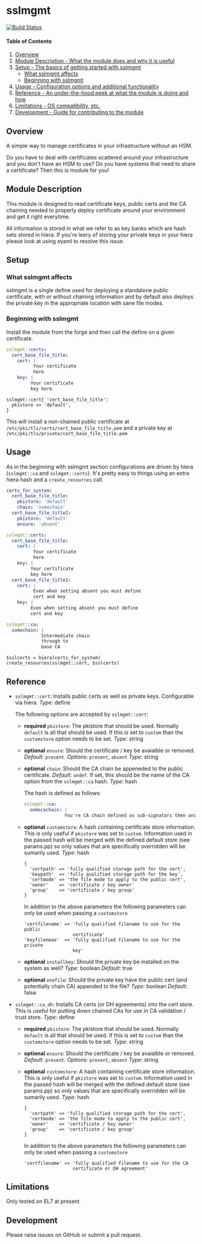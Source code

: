 # sslmgmt

[![Build Status](https://travis-ci.org/tykeal/puppet-sslmgmt.png)](https://travis-ci.org/tykeal/puppet-sslmgmt)

#### Table of Contents

1. [Overview](#overview)
2. [Module Description - What the module does and why it is useful](#module-description)
3. [Setup - The basics of getting started with sslmgmt](#setup)
    * [What sslmgmt affects](#what-sslmgmt-affects)
    * [Beginning with sslmgmt](#beginning-with-sslmgmt)
4. [Usage - Configuration options and additional functionality](#usage)
5. [Reference - An under-the-hood peek at what the module is doing and how](#reference)
5. [Limitations - OS compatibility, etc.](#limitations)
6. [Development - Guide for contributing to the module](#development)

## Overview

A simple way to manage certificates in your infrastructure without an
HSM.

Do you have to deal with certificates scattered around your
infrastructure and you don't have an HSM to use? Do you have systems
that need to share a certificate? Then this is module for you!

## Module Description

This module is designed to read certificate keys, public certs and the
CA chaining needed to properly deploy certificate around your
environment and get it right everytime.

All information is stored in what we refer to as key banks which are
hash sets stored in hiera. If you're leery of storing your private keys
in your hiera please look at using eyaml to resolve this issue.

## Setup

### What sslmgmt affects

sslmgmt is a single define used for deploying a standalone public
certificate, with or without chaining information and by default also
deploys the private key in the appropriate location with sane file
modes.

### Beginning with sslmgmt

Install the module from the forge and then call the define on a given
certificate.

```yaml
sslmgmt::certs:
  cert_base_file_title:
    cert: |
          Your certificate
          here
    key: |
         Your certificate
         key here
```

```puppet
sslmgmt::cert{ 'cert_base_file_title':
  pkistore => 'default',
}
```

This will install a non-chained public certificate at
`/etc/pki/tls/certs/cert_base_file_title.pem` and a private key at
`/etc/pki/tls/private/cert_base_file_title.pem`

## Usage

As in the beginning with sslmgmt section configurations are driven by
hiera (`sslmgmt::ca` and `sslmgmt::certs`). It's pretty easy to things
using an extra hiera hash and a `create_resources` call.

```yaml
certs_for_system:
  cert_base_file_title:
    pkistore: 'default'
    chain: 'somechain'
  cert_base_file_title2:
    pkistore: 'default'
    ensure: 'absent'

sslmgmt::certs:
  cert_base_file_title:
    cert: |
          Your certificate
          here
    key: |
         Your certificate
         key here
  cert_base_file_title2:
    cert: |
          Even when setting absent you must define
          cert and key
    key: |
         Even when setting absent you must define
         cert and key

sslmgmt::ca:
  somechain: |
             Intermediate chain
             through to
             base CA
```

```puppet
$sslcerts = hiera(certs_for_system)
create_resources(sslmgmt::cert, $sslcerts)
```

## Reference

* `sslmgmt::cert`: Installs public certs as well as private keys.
  Configurable via hiera. *Type*: define

  The following options are accepted by `sslmgmt::cert`:

  * **required** `pkistore`: The pkistore that should be used. Normally `default` is
    all that should be used. If this is set to `custom` than the
    `customstore` option needs to be set. *Type*: string

  * **optional** `ensure`: Should the certificate / key be avaialble
    or removed. *Default*: `present`. *Options*: `present`, `absent`
    *Type*: string

  * **optional** `chain`: Should the CA chain be appeneded to the public
    certificate. *Default*: `undef`. If set, this should be the name of the CA
    option from the `sslmgmt::ca` hash. *Type*: hash

    The hash is defined as follows:

    ```yaml
    sslmgmt::ca:
      somecachain: |
                   You're CA chain defined as sub-signators then anchor
    ```

  * **optional** `customstore`: A hash containing certificate store
    information. This is only useful if `pkistore` was set to `custom`.
    Information used in the passed hash will be merged with the defined
    default store (see params.pp) so only values that are specifically
    overridden will be sumarily used. *Type*: hash

    ```puppet
    {
      'certpath' => 'fully qualified storage path for the cert',
      'keypath'  => 'fully qualified storage path for the key',
      'certmode' => 'the file mode to apply to the public cert',
      'owner'    => 'certificate / key owner'
      'group'    => 'certificate / key group'
    }
    ```

    In addition to the above parameters the following parameters can
    only be used when passing a `customstore`

    ```puppet
    'certfilename' => 'fully qualified filename to use for the public
                      certificate'
    'keyfilenmae'  => 'fully qualified filename to use for the private
                      key'
    ```

  * **optional** `installkey`: Should the private key be installed on
    the system as well? *Type*: boolean *Default*: true

  * **optional** `onefile`: Should the private key have the public cert
    (and potentially chain CA) appended to the file? *Type*: boolean
    *Default*: false

* `sslmgmt::ca_dh`: Installs CA certs (or DH agreements) into the cert
  store. This is useful for putting down chained CAs for use in CA
  validation / trust store. *Type*: define

  * **required** `pkistore`: The pkistore that should be used. Normally
    `default` is all that should be used. If this is set to `custom`
    than the `customstore` option needs to be set. *Type*: string

  * **optional** `ensure`: Should the certificate / key be avaialble
    or removed. *Default*: `present`. *Options*: `present`, `absent`
    *Type*: string

  * **optional** `customstore`: A hash containing certificate store
    information. This is only useful if `pkistore` was set to `custom`.
    Information used in the passed hash will be merged with the defined
    default store (see params.pp) so only values that are specifically
    overridden will be sumarily used. *Type*: hash

    ```puppet
    {
      'certpath' => 'fully qualified storage path for the cert',
      'certmode' => 'the file mode to apply to the public cert',
      'owner'    => 'certificate / key owner'
      'group'    => 'certificate / key group'
    }
    ```

    In addition to the above parameters the following parameters can
    only be used when passing a `customstore`

    ```puppet
    'certfilename' => 'fully qualified filename to use for the CA
                      certificate or DH agreement'
    ```

## Limitations

Only tested on EL7 at present

## Development

Please raise issues on GitHub or submit a pull request.
